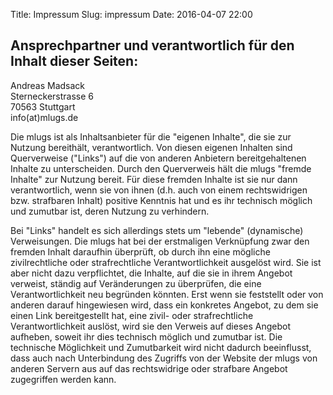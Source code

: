 Title: Impressum
Slug: impressum
Date: 2016-04-07 22:00

## Ansprechpartner und verantwortlich für den Inhalt dieser Seiten:

  Andreas Madsack  
  Sterneckerstrasse 6  
  70563 Stuttgart  
  info(at)mlugs.de



Die mlugs ist als Inhaltsanbieter für die "eigenen Inhalte", die sie zur Nutzung bereithält, verantwortlich.
Von diesen eigenen Inhalten sind Querverweise ("Links") auf die von anderen Anbietern bereitgehaltenen Inhalte zu unterscheiden.
Durch den Querverweis hält die mlugs "fremde Inhalte" zur Nutzung bereit.
Für diese fremden Inhalte ist sie nur dann verantwortlich,
wenn sie von ihnen (d.h. auch von einem rechtswidrigen bzw. strafbaren Inhalt)
positive Kenntnis hat und es ihr technisch möglich und zumutbar ist, deren Nutzung zu verhindern.

Bei "Links" handelt es sich allerdings stets um "lebende" (dynamische) Verweisungen.
Die mlugs hat bei der erstmaligen Verknüpfung zwar den fremden Inhalt daraufhin überprüft,
ob durch ihn eine mögliche zivilrechtliche oder strafrechtliche Verantwortlichkeit ausgelöst wird.
Sie ist aber nicht dazu verpflichtet, die Inhalte, auf die sie in ihrem Angebot verweist,
ständig auf Veränderungen zu überprüfen, die eine Verantwortlichkeit neu begründen könnten.
Erst wenn sie feststellt oder von anderen darauf hingewiesen wird, dass ein konkretes Angebot,
zu dem sie einen Link bereitgestellt hat, eine zivil- oder strafrechtliche Verantwortlichkeit auslöst,
wird sie den Verweis auf dieses Angebot aufheben, soweit ihr dies technisch möglich und zumutbar ist.
Die technische Möglichkeit und Zumutbarkeit wird nicht dadurch beeinflusst,
dass auch nach Unterbindung des Zugriffs von der Website der mlugs von anderen Servern aus auf
das rechtswidrige oder strafbare Angebot zugegriffen werden kann.
